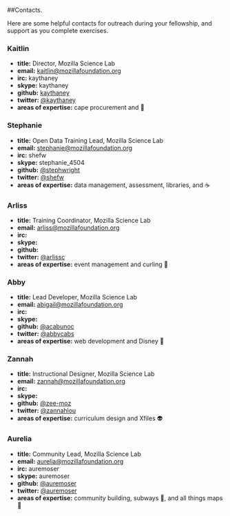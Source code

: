 ##Contacts.

Here are some helpful contacts for outreach during your fellowship, and support as you complete exercises.

### Kaitlin

* **title:** Director, Mozilla Science Lab
* **email:** kaitlin@mozillafoundation.org
* **irc:** kaythaney
* **skype:** kaythaney
* **github:** [kaythaney](https://github.com/kaythaney)
* **twitter:** [@kaythaney](https://twitter.com/kaythaney)
* **areas of expertise:** cape procurement and :space_invader:

### Stephanie

* **title:** Open Data Training Lead, Mozilla Science Lab
* **email:** stephanie@mozillafoundation.org
* **irc:** shefw
* **skype:** stephanie_4504
* **github:** [@stephwright](https://github.com/stephwright)
* **twitter:** [@shefw](https://twitter.com/shefw)
* **areas of expertise:** data management, assessment, libraries, and :coffee:

### Arliss

* **title:** Training Coordinator, Mozilla Science Lab
* **email:** arliss@mozillafoundation.org
* **irc:**
* **skype:**
* **github:**
* **twitter:** [@arlissc](https://twitter.com/arlissc)
* **areas of expertise:** event management and curling :shaved_ice:

### Abby 

* **title:** Lead Developer, Mozilla Science Lab
* **email:** abigail@mozillafoundation.org
* **irc:**
* **skype:**
* **github:** [@acabunoc](https://github.com/acabunoc)
* **twitter:** [@abbycabs](https://twitter.com/abbycabs)
* **areas of expertise:** web development and Disney :european_castle:

### Zannah

* **title:** Instructional Designer, Mozilla Science Lab
* **email:** zannah@mozillafoundation.org
* **irc:**
* **skype:** 
* **github:** [@zee-moz](https://github.com/zee-moz)
* **twitter:** [@zannahlou](https://twitter.com/zannahlou)
* **areas of expertise:** curriculum design and Xfiles :alien:

### Aurelia

* **title:** Community Lead, Mozilla Science Lab
* **email:** aurelia@mozillafoundation.org
* **irc:** auremoser
* **skype:** auremoser
* **github:** [@auremoser](https://github.com/auremoser)
* **twitter:** [@auremoser](https://twitter.com/auremoser)
* **areas of expertise:** community building, subways :tram:, and all things maps :round_pushpin:
